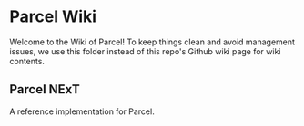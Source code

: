 # Parcel Wiki

<!-- This is user-oriented wiki focusing on API documentation and Parcel usage, for developer-oriented wiki, see Azure DevOps. -->

Welcome to the Wiki of Parcel! To keep things clean and avoid management issues, we use this folder instead of this repo's Github wiki page for wiki contents.

## Parcel NExT

A reference implementation for Parcel.